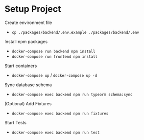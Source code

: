 # Setup Project

Create environment file
- `cp ./packages/backend/.env.example ./packages/backend/.env`

Install npm packages 
- `docker-compose run backend npm install`
- `docker-compose run frontend npm install`

Start containers
- `docker-compose up` / `docker-compose up -d`

Sync database schema
- `docker-compose exec backend npm run typeorm schema:sync`

(Optional) Add Fixtures
- `docker-compose exec backend npm run fixtures`

Start Tests
- `docker-compose exec backend npm run test`
